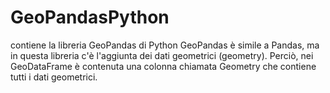 # GeoPandasPython
contiene la libreria GeoPandas di Python
GeoPandas è simile a Pandas, ma in questa libreria c'è l'aggiunta dei dati geometrici (geometry). Perciò, nei GeoDataFrame è contenuta una colonna chiamata Geometry che contiene tutti i dati geometrici. 
